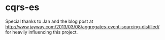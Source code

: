 # cqrs-es
Special thanks to Jan and the blog post at http://www.jayway.com/2013/03/08/aggregates-event-sourcing-distilled/ for heavily influencing this project.
